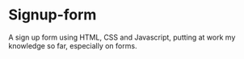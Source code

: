 # Signup-form
A sign up form using HTML, CSS and Javascript, putting at work my knowledge so far, especially on forms.
